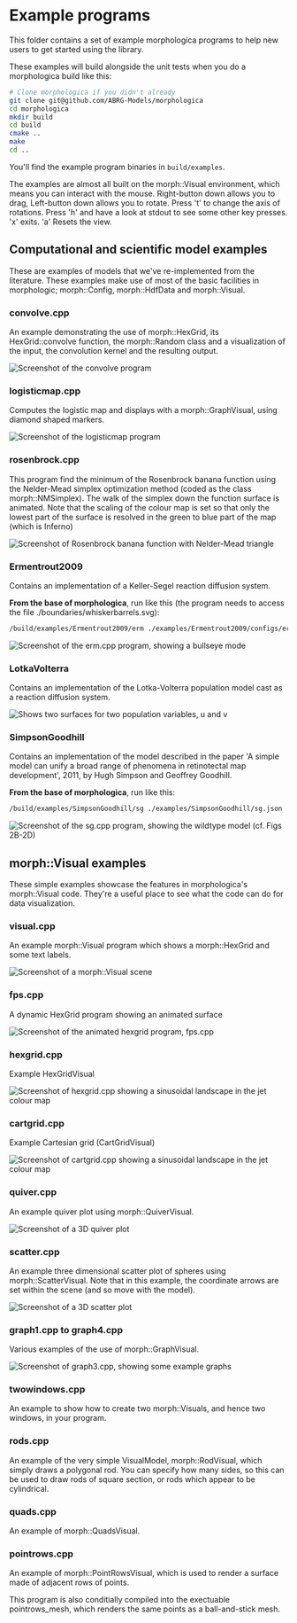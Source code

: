 # Example programs

This folder contains a set of example morphologica programs to help
new users to get started using the library.

These examples will build alongside the unit tests when you do a
morphologica build like this:

```bash
# Clone morphologica if you didn't already
git clone git@github.com/ABRG-Models/morphologica
cd morphologica
mkdir build
cd build
cmake ..
make
cd ..
```
You'll find the example program binaries in `build/examples`.

The examples are almost all built on the morph::Visual environment,
which means you can interact with the mouse. Right-button down allows
you to drag, Left-button down allows you to rotate. Press 't' to
change the axis of rotations. Press 'h' and have a look at stdout to
see some other key presses. 'x' exits. 'a' Resets the view.

## Computational and scientific model examples

These are examples of models that we've re-implemented from the
literature. These examples make use of most of the basic facilities in
morphologic; morph::Config, morph::HdfData and morph::Visual.

### convolve.cpp

An example demonstrating the use of morph::HexGrid, its
HexGrid::convolve function, the morph::Random class and a
visualization of the input, the convolution kernel and the resulting
output.

![Screenshot of the convolve program](https://github.com/ABRG-Models/morphologica/blob/main/examples/screenshots/convolve.png?raw=true)

### logisticmap.cpp

Computes the logistic map and displays with a morph::GraphVisual, using diamond shaped markers.

![Screenshot of the logisticmap program](https://github.com/ABRG-Models/morphologica/blob/main/examples/screenshots/logisticmap.png?raw=true)

### rosenbrock.cpp

This program find the minimum of the Rosenbrock banana function using
the Nelder-Mead simplex optimization method (coded as the class
morph::NMSimplex). The walk of the simplex down the function surface
is animated. Note that the scaling of the colour map is set so that
only the lowest part of the surface is resolved in the green to blue
part of the map (which is Inferno)

![Screenshot of Rosenbrock banana function with Nelder-Mead triangle](https://github.com/ABRG-Models/morphologica/blob/main/examples/screenshots/rosenbrock.png?raw=true)

### Ermentrout2009

Contains an implementation of a Keller-Segel reaction diffusion system.

**From the base of morphologica**, run like this (the program needs to access the file ./boundaries/whiskerbarrels.svg):

```bash
/build/examples/Ermentrout2009/erm ./examples/Ermentrout2009/configs/erm.json
```

![Screenshot of the erm.cpp program, showing a bullseye mode](https://github.com/ABRG-Models/morphologica/blob/main/examples/screenshots/erm.png?raw=true)

### LotkaVolterra

Contains an implementation of the Lotka-Volterra population model cast as a reaction diffusion system.

![Shows two surfaces for two population variables, u and v](https://github.com/ABRG-Models/morphologica/blob/main/examples/screenshots/lotkavolterra.png?raw=true)

### SimpsonGoodhill

Contains an implementation of the model described in the paper 'A
simple model can unify a broad range of phenomena in retinotectal map
development', 2011, by Hugh Simpson and Geoffrey Goodhill.

**From the base of morphologica**, run like this:

```bash
/build/examples/SimpsonGoodhill/sg ./examples/SimpsonGoodhill/sg.json
```

![Screenshot of the sg.cpp program, showing the wildtype model (cf. Figs 2B-2D)](https://github.com/ABRG-Models/morphologica/blob/main/examples/screenshots/sg.png?raw=true)

## morph::Visual examples

These simple examples showcase the features in morphologica's
morph::Visual code. They're a useful place to see what the code can do
for data visualization.

### visual.cpp

An example morph::Visual program which shows a morph::HexGrid and some
text labels.

![Screenshot of a morph::Visual scene](https://github.com/ABRG-Models/morphologica/blob/main/examples/screenshots/visual.png?raw=true)

### fps.cpp

A dynamic HexGrid program showing an animated surface

![Screenshot of the animated hexgrid program, fps.cpp](https://github.com/ABRG-Models/morphologica/blob/main/examples/screenshots/fps.png?raw=true)

### hexgrid.cpp

Example HexGridVisual

![Screenshot of hexgrid.cpp showing a sinusoidal landscape in the jet colour map](https://github.com/ABRG-Models/morphologica/blob/main/examples/screenshots/hexgrid.png?raw=true)

### cartgrid.cpp

Example Cartesian grid (CartGridVisual)

![Screenshot of cartgrid.cpp showing a sinusoidal landscape in the jet colour map](https://github.com/ABRG-Models/morphologica/blob/main/examples/screenshots/cartgrid.png?raw=true)

### quiver.cpp

An example quiver plot using morph::QuiverVisual.

![Screenshot of a 3D quiver plot](https://github.com/ABRG-Models/morphologica/blob/main/examples/screenshots/quiver.png?raw=true)

### scatter.cpp

An example three dimensional scatter plot of spheres using
morph::ScatterVisual. Note that in this example, the coordinate arrows
are set within the scene (and so move with the model).

![Screenshot of a 3D scatter plot](https://github.com/ABRG-Models/morphologica/blob/main/examples/screenshots/scatter.png?raw=true)

### graph1.cpp to graph4.cpp

Various examples of the use of morph::GraphVisual.

![Screenshot of graph3.cpp, showing some example graphs](https://github.com/ABRG-Models/morphologica/blob/main/examples/screenshots/graph3.png?raw=true)

### twowindows.cpp

An example to show how to create two morph::Visuals, and hence two
windows, in your program.

### rods.cpp

An example of the very simple VisualModel, morph::RodVisual, which
simply draws a polygonal rod. You can specify how many sides, so this
can be used to draw rods of square section, or rods which appear to be
cylindrical.

### quads.cpp

An example of morph::QuadsVisual.

### pointrows.cpp

An example of morph::PointRowsVisual, which is used to render a
surface made of adjacent rows of points.

This program is also conditially compiled into the exectuable
pointrows_mesh, which renders the same points as a ball-and-stick
mesh.
